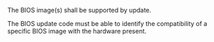The BIOS image(s) shall be supported by update.

The BIOS update code must be able to identify the compatibility of a specific
BIOS image with the hardware present.
